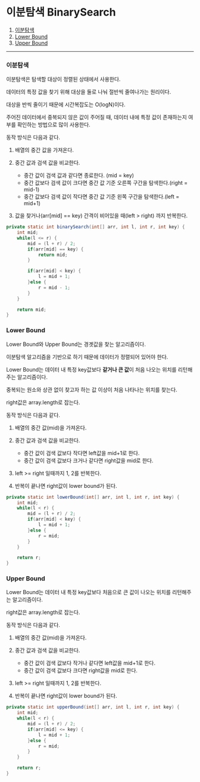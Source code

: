# 이분탐색 BinarySearch

1. [이분탐색](#이분탐색)
2. [Lower Bound](#Lower-Bound)
3. [Upper Bound](#Upper-Bound)

---

### 이분탐색

이분탐색은 탐색할 대상이 정렬된 상태에서 사용한다.

데이터의 특정 값을 찾기 위해 대상을 둘로 나눠 절반씩 줄여나가는 원리이다.

대상을 반씩 줄이기 때문에 시간복잡도는 O(logN)이다.

주어진 데이터에서 중복되지 않은 값이 주어질 때, 데이터 내에 특정 값이 존재하는지 여부를 확인하는 방법으로 많이 사용한다.

동작 방식은 다음과 같다.

1. 배열의 중간 값을 가져온다.

2. 중간 값과 검색 값을 비교한다.

   - 중간 값이 검색 값과 같다면 종료한다. (mid = key)
   - 중간 값보다 검색 값이 크다면 중간 값 기준 오른쪽 구간을 탐색한다.(right = mid-1)
   - 중간 값보다 검색 값이 작다면 중간 값 기준 왼쪽 구간을 탐색한다.(left = mid+1)

3. 값을 찾거나(arr[mid] == key) 간격이 비어있을 때(left > right) 까지 반복한다.

```java
private static int binarySearch(int[] arr, int l, int r, int key) {
    int mid;
    while(l <= r) {
        mid = (l + r) / 2;
        if(arr[mid] == key) {
            return mid;
        }

        if(arr[mid] < key) {
            l = mid + 1;
        }else {
            r = mid - 1;
        }
    }

    return mid;
}
```

### Lower Bound

Lower Bound와 Upper Bound는 경곗값을 찾는 알고리즘이다.

이분탐색 알고리즘을 기반으로 하기 때문에 데이터가 정렬되어 있어야 한다.

Lower Bound는 데이터 내 특정 key값보다 **같거나 큰 값**이 처음 나오는 위치를 리턴해주는 알고리즘이다.

중복되는 원소와 상관 없이 찾고자 하는 값 이상이 처음 나타나는 위치를 찾는다.

right값은 array.length로 잡는다.

동작 방식은 다음과 같다.

1. 배열의 중간 값(mid)을 가져온다.

2. 중간 값과 검색 값을 비교한다.

   - 중간 값이 검색 값보다 작다면 left값을 mid+1로 한다.
   - 중간 값이 검색 값보다 크거나 같다면 right값을 mid로 한다.

3. left >= right 일때까지 1, 2를 반복한다.

4. 반복이 끝나면 right값이 lower bound가 된다.

```java
private static int lowerBound(int[] arr, int l, int r, int key) {
    int mid;
    while(l < r) {
        mid = (l + r) / 2;
        if(arr[mid] < key) {
            l = mid + 1;
        }else {
            r = mid;
        }
    }

    return r;
}
```

### Upper Bound

Lower Bound는 데이터 내 특정 key값보다 처음으로 큰 값이 나오는 위치를 리턴해주는 알고리즘이다.

right값은 array.length로 잡는다.

동작 방식은 다음과 같다.

1. 배열의 중간 값(mid)을 가져온다.

2. 중간 값과 검색 값을 비교한다.

   - 중간 값이 검색 값보다 작거나 같다면 left값을 mid+1로 한다.
   - 중간 값이 검색 값보다 크다면 right값을 mid로 한다.

3. left >= right 일때까지 1, 2를 반복한다.

4. 반복이 끝나면 right값이 lower bound가 된다.

```java
private static int upperBound(int[] arr, int l, int r, int key) {
    int mid;
    while(l < r) {
        mid = (l + r) / 2;
        if(arr[mid] <= key) {
            l = mid + 1;
        }else {
            r = mid;
        }
    }

    return r;
}
```
